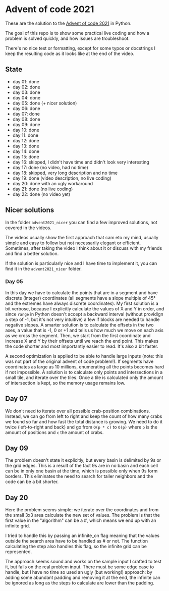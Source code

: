 # Advent of code 2021

These are the solution to the [Advent of code 2021](https://adventofcode.com/) in Python.

The goal of this repo is to show some practical live coding and how a problem is solved quickly, and how issues are troubleshoot.

There's no nice test or formatting, except for some typos or docstrings I keep the resulting code as it looks like at the end of the video.


## State

* day 01: done
* day 02: done
* day 03: done
* day 04: done
* day 05: done (+ nicer solution)
* day 06: done
* day 07: done
* day 08: done
* day 09: done
* day 10: done
* day 11: done
* day 12: done
* day 13: done
* day 14: done
* day 15: done
* day 16: skipped, I didn't have time and didn't look very interesting
* day 17: done (no video, had no time)
* day 18: skipped, very long description and no time
* day 19: done (video description, no live coding)
* day 20: done with an ugly workaround
* day 21: done (no live coding)
* day 22: done (no video yet)
## Nicer solutions

In the folder `advent2021_nicer` you can find a few improved solutions, not covered in the videos.

The videos usually show the first approach that cam eto my mind, usually simple and easy to follow but not necessarily elegant or efficient. Sometimes, after taking the video I think about it or discuss with my friends and find a better solution.

If the solution is particularly nice and I have time to implement it, you can find it in the `advent2021_nicer` folder.

### Day 05

In this day we have to calculate the points that are in a segment and have discrete (integer) coordinates (all segments have a slope multiple of 45° and the extremes have always discrete coordinates). My first solution is a bit verbose, because I explicitly calculate the values of X and Y in order, and since `range` in Python doesn't accept a backward interval (without providign a step of -1, but it's not very intuitive) a few if blocks are needed to handle negative slopes.
A smarter solution is to calculate the offsets in the two axes, a value that is -1, 0 or +1 and tells us how much we move on each axis as we cross the segment.
Then, we start from the first coordinate and increase X and Y by their offsets until we reach the end point. This makes the code shorter and most importantly easier to read. It's also a bit faster.

A second optimization is applied to be able to handle large inputs (note: this was not part of the original advent of code problem!). If segments have coordinates as large as 10 millions, enumerating all the points becomes hard if not impossible. A solution is to calculate only points and intersections in a small tile, and iterate over the tiles. Once a tile is calculated only the amount of intersection is kept, so the memory usage remains low.

## Day 07

We don't need to iterate over all possible crab-position combinations.
Instead, we can go from left to right and keep the count of how many crabs we found so far and how fast the total distance is growing.
We need to do it twice (left-to-right and back) and go from `O(p * c)` to `O(p)` where `p` is the amount of positions and `c` the amount of crabs.

## Day 09

The problem doesn't state it explicitly, but every basin is delimited by 9s or the grid edges. This is a result of the fact 9s are in no basin and each cell can be in only one basin at the time, which is possible only when 9s form borders.
This eliminates the need to search for taller neighbors and the code can be a bit shorter.

## Day 20

Here the problem seems simple: we iterate over the coordinates and from the small 3x3 area calculate the new set of values. The problem is that the first value in the "algorithm" can be a #, which means we end up with an infinite grid.

I tried to handle this by passing an infinite_on flag meaning that the values outside the search area have to be handled as # or not.
The function calculating the step also handles this flag, so the infinite grid can be represented.

The approach seems sound and works on the sample input I crafted to test it, but fails on the real problem input. There must be some edge case to handle, but I have no time so used an ugly (but working!) approach: by adding some abundant padding and removing it at the end, the infinite can be ignored as long as the steps to calculate are lower than the padding.
